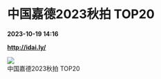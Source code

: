 # 中国嘉德2023秋拍 TOP20

**2023-10-19 14:16**

**http://idai.ly/**

![](http://pic.yupoo.com/fotomag/1f157037/1e27f8e4.jpg)  
中国嘉德2023秋拍 TOP20